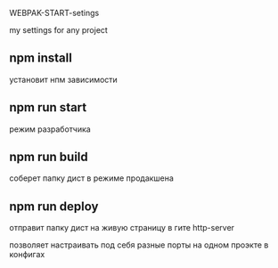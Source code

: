 WEBPAK-START-setings

my settings for any project
## npm install

установит нпм зависимости
## npm run start

режим разработчика
## npm run build

соберет папку дист в режиме продакшена
## npm run deploy

отправит папку дист на живую страницу в гите
http-server

позволяет настраивать под себя разные порты на одном проэкте в конфигах
